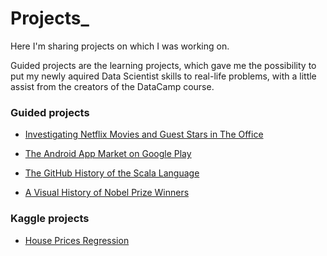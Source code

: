 # Projects_
Here I'm sharing projects on which I was working on. 

Guided projects are the learning projects, which gave me the possibility to put my newly aquired Data Scientist skills to real-life problems, with a little assist from the creators of the DataCamp course.


### Guided projects

* [Investigating Netflix Movies and Guest Stars in The Office](https://github.com/dataqueenpend/Projects-/blob/main/Investigating%20Netflix%20Movies%20and%20Guest%20Stars%20in%20The%20Office/notebook.ipynb)

* [The Android App Market on Google Play](https://github.com/dataqueenpend/Projects-/blob/main/The%20Android%20App%20Market%20on%20Google%20Play/notebook.ipynb)

* [The GitHub History of the Scala Language](https://github.com/dataqueenpend/Projects-/blob/main/The%20GitHub%20History%20of%20the%20Scala%20Language/notebook.ipynb)

* [A Visual History of Nobel Prize Winners](https://github.com/dataqueenpend/Projects-/blob/main/A%20Visual%20History%20of%20Nobel%20Prize%20Winners/notebook.ipynb)

### Kaggle projects

* [House Prices Regression](https://github.com/dataqueenpend/Projects-/blob/Kaggle-Projects/House%20Prices%20Regression%20Kfold%20Shuffle/house_prices_regression_kfold_shuffle.ipynb)
